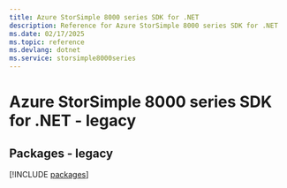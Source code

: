 ```yaml
---
title: Azure StorSimple 8000 series SDK for .NET
description: Reference for Azure StorSimple 8000 series SDK for .NET
ms.date: 02/17/2025
ms.topic: reference
ms.devlang: dotnet
ms.service: storsimple8000series
---
```

# Azure StorSimple 8000 series SDK for .NET - legacy
## Packages - legacy
[!INCLUDE [packages](storsimple-8000-series-index.md)]